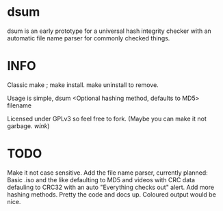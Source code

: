 dsum
====

dsum is an early prototype for a universal hash integrity checker with an automatic file name parser for commonly checked things. 

INFO
====

Classic make ; make install. make uninstall to remove.

Usage is simple, dsum \<Optional hashing method, defaults to MD5\> filename

Licensed under GPLv3 so feel free to fork. (Maybe you can make it not garbage. *wink*)

TODO
====
Make it not case sensitive.
Add the file name parser, currently planned: Basic .iso and the like defaulting to MD5 and videos with CRC data defauling to CRC32 with an auto "Everything checks out" alert.
Add more hashing methods.
Pretty the code and docs up.
Coloured output would be nice.